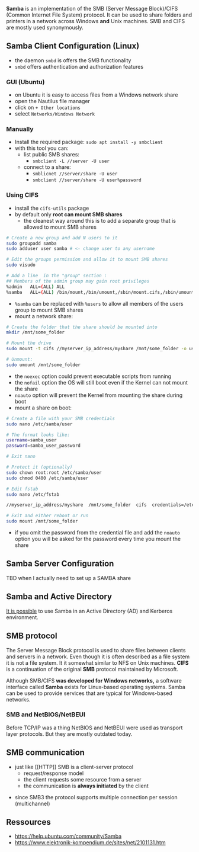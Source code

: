 **Samba** is an implementation of the SMB (Server Message Block)/CIFS (Common Internet File System) protocol. It can be used to share folders and printers in a network across Windows **and** Unix machines. SMB and CIFS are mostly used synonymously.

## Samba Client Configuration (Linux)

* the daemon `smbd` is offers the SMB functionality
* `smbd` offers authentication and authorization features 

### GUI (Ubuntu)
* on Ubuntu it is easy to access files from a Windows network share
* open the Nautilus file manager
* click on `+ Other locations`
* select `Networks/Windows Network`

### Manually
* Install the required package: `sudo apt install -y smbclient`
* with this tool you can:
	* list public SMB shares:
		* `smbclient -L //server -U user`
	* connect to a share:
		* `smblicnet //server/share -U user`
		* `smbclient //server/share -U user%password`

### Using CIFS
 * install the `cifs-utils` package
 * by default only **root can mount SMB shares**
	 * the cleanest way around this is to add a separate group that is allowed to mount SMB shares
```bash
# Create a new group and add N users to it
sudo groupadd samba
sudo adduser user samba # <- change user to any username

# Edit the groups permission and allow it to mount SMB shares
sudo visudo

# Add a line  in the "group" section :
## Members of the admin group may gain root privileges
%admin   ALL=(ALL) ALL
%samba   ALL=(ALL) /bin/mount,/bin/umount,/sbin/mount.cifs,/sbin/umount.cifs

```
* `%samba` can be replaced with `%users` to allow all members of the users group to mount SMB shares
* mount a network share:

```bash
# Create the folder that the share should be mounted into
mkdir /mnt/some_folder

# Mount the drive
sudo mount -t cifs //myserver_ip_address/myshare /mnt/some_folder -o username=samb_user

# Unmount:
sudo umount /mnt/some_folder

```

* the `noexec` option could prevent executable scripts from running
* the `nofail` option the OS will still boot even if the Kernel can not mount the share
* `noauto` option will prevent the Kernel from mounting the share during boot
* mount a share on boot:

```bash
# Create a file with your SMB credentials
sudo nano /etc/samba/user

# The format looks like:
username=samba_user
password=samba_user_password

# Exit nano

# Protect it (optionally)
sudo chown root:root /etc/samba/user
sudo chmod 0400 /etc/samba/user

# Edit fstab
sudo nano /etc/fstab

//myserver_ip_address/myshare  /mnt/some_folder  cifs  credentials=/etc/samba/user,noexec  0 0

# Exit and either reboot or run
sudo mount /mnt/some_folder

```
* if you omit the password from the credential file and add the `noauto` option you will be asked for the password every time you mount the share
 
## Samba Server Configuration

TBD when I actually need to set up a SAMBA share

## Samba and Active Directory

[It is possible](https://help.ubuntu.com/community/ActiveDirectoryWinbindHowto) to use Samba in an Active Directory (AD) and Kerberos environment.

## SMB protocol

The Server Message Block protocol is used to share files between clients and servers in a network. Even though it is often described as a file system it is not a file system. It it somewhat similar to NFS on Unix machines. **CIFS** is a continuation of the original **SMB** protocol maintained by Microsoft.

Although SMB/CIFS **was developed for Windows networks,** a software interface called **Samba** exists for Linux-based operating systems. Samba can be used to provide services that are typical for Windows-based networks.

### SMB and NetBIOS/NetBEUI

Before TCP/IP was a thing NetBIOS and NetBEUI were used as transport layer protocols. But they are mostly outdated today.

## SMB communication

- just like [[HTTP]] SMB is a client-server protocol
	- request/response model
	- the client requests some resource from a server
	- the communication is **always initiated** by the client
* since SMB3 the protocol supports multiple connection per session (multichannel)


## Ressources

- https://help.ubuntu.com/community/Samba
- https://www.elektronik-kompendium.de/sites/net/2101131.htm